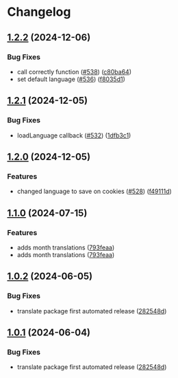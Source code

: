 # Changelog

## [1.2.2](https://github.com/stack-spot/portal-commons/compare/portal-translate@v1.2.1...portal-translate@v1.2.2) (2024-12-06)


### Bug Fixes

* call correctly function ([#538](https://github.com/stack-spot/portal-commons/issues/538)) ([c80ba64](https://github.com/stack-spot/portal-commons/commit/c80ba64e27923d3927b9c3308b8555fa50319568))
* set default language ([#536](https://github.com/stack-spot/portal-commons/issues/536)) ([f8035d1](https://github.com/stack-spot/portal-commons/commit/f8035d112c012a03427206dbfeea7fea987124c9))

## [1.2.1](https://github.com/stack-spot/portal-commons/compare/portal-translate@v1.2.0...portal-translate@v1.2.1) (2024-12-05)


### Bug Fixes

* loadLanguage callback ([#532](https://github.com/stack-spot/portal-commons/issues/532)) ([1dfb3c1](https://github.com/stack-spot/portal-commons/commit/1dfb3c186ba19192bf5921b7fb24e92b47219a2f))

## [1.2.0](https://github.com/stack-spot/portal-commons/compare/portal-translate@v1.1.0...portal-translate@v1.2.0) (2024-12-05)


### Features

* changed language to save on cookies ([#528](https://github.com/stack-spot/portal-commons/issues/528)) ([f49111d](https://github.com/stack-spot/portal-commons/commit/f49111d4e1f17f5b326e228efdc7a63781681c21))

## [1.1.0](https://github.com/stack-spot/portal-commons/compare/portal-translate@v1.0.2...portal-translate@v1.1.0) (2024-07-15)


### Features

* adds month translations ([793feaa](https://github.com/stack-spot/portal-commons/commit/793feaa7a34ed54a4cd78327224fad2d0df6c921))
* adds month translations ([793feaa](https://github.com/stack-spot/portal-commons/commit/793feaa7a34ed54a4cd78327224fad2d0df6c921))

## [1.0.2](https://github.com/stack-spot/portal-commons/compare/portal-translate-v1.0.1...portal-translate@v1.0.2) (2024-06-05)


### Bug Fixes

* translate package first automated release ([282548d](https://github.com/stack-spot/portal-commons/commit/282548d4549db11d4993087bdad0e0739523586b))

## [1.0.1](https://github.com/stack-spot/portal-commons/compare/portal-translate-v1.0.0...portal-translate@v1.0.1) (2024-06-04)


### Bug Fixes

* translate package first automated release ([282548d](https://github.com/stack-spot/portal-commons/commit/282548d4549db11d4993087bdad0e0739523586b))

